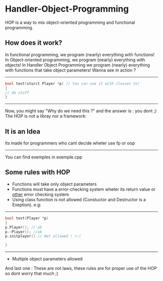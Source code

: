 # Handler-Object-Programming
HOP is a way to mix object-oriented programming and functional programming.
## How does it work?
In functional programming, we program (nearly) everything with functions!
In Object-oriented programming, we program (nearly) everything with objects!
In Handler Object Programming we program (nearly) everything with functions that take object parameters!
Wanna see in action ?
***************************************************************************************************
```cpp
bool test(sturct Player *p) // You can use it with classes to!
{
// do stuff
}
```
***************************************************************************************************
Now, you might say "Why do we need this ?" and the answer is : you dont ;)
The HOP is not a libray nor a framework:
## It is an Idea
Its made for programmers who cant decide wheter use fp or oop 
***************************************************************************************************
You can find exemples in exemple.cpp
## Some rules with HOP
- Functions will take only object parameters 
- Functions must have a error-checking system wheter its return value or [other](https://github.com/fedqx/BFU-GL-cpp-Framework) error checking system
- Using class function is not allowed (Constuctor and Destructor is a Exeption).
e.g:
***************************************************************************************************
```cpp
bool test(Player *p) 
{
p.Player(); // ok
p.~Player(); //ok
p.initplayer() // Not allowed ! >:(

}
```
***************************************************************************************************
- Multiple object parameters allowed

And last one : These are not laws, these rules are for proper use of the HOP so dont worry that much ;)
